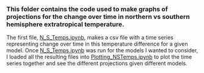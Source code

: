 ### This folder contains the code used to make graphs of projections for the change over time in northern vs southern hemisphere extratropical temperature. 
The first file, [N_S_Temps.ipynb](https://github.com/austinbennysmith/CMIP6/blob/main/EEPS_1430/N_S_Temps/N_S_Temps.ipynb), makes a csv file with a time series representing change over time in this temperature difference for a given model. Once [N_S_Temps.ipynb](https://github.com/austinbennysmith/CMIP6/blob/main/EEPS_1430/N_S_Temps/N_S_Temps.ipynb) was run for the models I wanted to consider, I loaded all the resulting files into [Plotting_NSTemps.ipynb](https://github.com/austinbennysmith/CMIP6/blob/main/EEPS_1430/N_S_Temps/Plotting_NSTemps.ipynb) to plot the time series together and see the different projections given different models.
